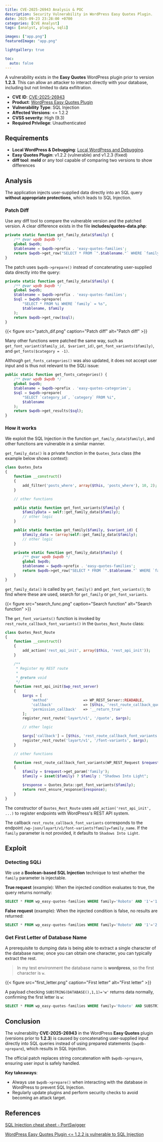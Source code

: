 ```yaml
---
title: CVE-2025-26943 Analysis & POC
description: Security Vulnerability in WordPress Easy Quotes Plugin.
date: 2025-09-23 23:28:00 +0700
categories: [CVE Analyst]
tags: [analyst, plugin, sqli]

images: ["app.png"]
featuredImage: "app.png"

lightgallery: true

toc:
  auto: false
---
```


<!--more-->

A vulnerability exists in the **Easy Quotes** WordPress plugin prior to version **1.2.3**. This can allow an attacker to interact directly with your database, including but not limited to data exfiltration.

* **CVE ID**: [CVE-2025-26943](https://www.cve.org/CVERecord?id=CVE-2025-26943)
* **Product**: [WordPress Easy Quotes Plugin](https://wordpress.org/plugins/easy-quotes/#description)
* **Vulnerability Type**: SQL Injection
* **Affected Versions**: <= 1.2.2
* **CVSS severity**: High (9.3)
* **Required Privilege**: Unauthenticated

## Requirements

* **Local WordPress & Debugging**: [Local WordPress and Debugging](https://w41bu1.github.io/2025-08-21-wordpress-local-and-debugging/).
* **Easy Quotes Plugin**: v1.2.2 (vulnerable) and v1.2.3 (fixed)
* **diff tool**: **meld** or any tool capable of comparing two versions to show differences

## Analysis

The application injects user-supplied data directly into an SQL query **without appropriate protections**, which leads to SQL Injection.

### Patch Diff

Use any diff tool to compare the vulnerable version and the patched version.
A clear difference exists in the file **includes/quotes-data.php**:

```php
private static function get_family_data($family) {
    /** @var wpdb $wpdb */
    global $wpdb;
    $tablename = $wpdb->prefix . 'easy-quotes-families';
    return $wpdb->get_row("SELECT * FROM `".$tablename."` WHERE `family`='".$family."';");
}
```

The patch uses `$wpdb->prepare()` instead of concatenating user-supplied data directly into the query:

```php
private static function get_family_data($family) {
    /** @var wpdb $wpdb */
    global $wpdb;
    $tablename = $wpdb->prefix . 'easy-quotes-families';
    $sql = $wpdb->prepare(
        "SELECT * FROM %i WHERE `family` = %s",
        $tablename, $family
    );
    return $wpdb->get_row($sql);
}
```

{{< figure src="patch_dif.png" caption="Patch diff" alt="Patch diff" >}}

Many other functions were patched the same way, such as `get_font_variant($family_id, $variant_id)`, `get_font_variants($family)`, and `get_fonts($category = -1)`.

Although `get_fonts_categories()` was also updated, it does not accept user input and is thus not relevant to the SQLi issue:

```php
public static function get_fonts_categories() {
    /** @var wpdb $wpdb */
    global $wpdb;
    $tablename = $wpdb->prefix . 'easy-quotes-categories';
    $sql = $wpdb->prepare(
        "SELECT `category_id`, `category` FROM %i",
        $tablename
    );
    return $wpdb->get_results($sql);
}
```

### How it works

We exploit the SQL Injection in the function `get_family_data($family)`, and other functions are vulnerable in a similar manner.

`get_family_data()` is a private function in the `Quotes_Data` class (the example below shows context):

```php
class Quotes_Data
{
    function __construct()
    {
        add_filter('posts_where', array($this, 'posts_where'), 10, 2);
    }

    // other functions

    public static function get_font_variants($family) {
        $familyData = self::get_family_data($family);
        // other logic
    }

    public static function get_family($family, $variant_id) {
        $family_data = (array)self::get_family_data($family);
        // other logic
    }

    private static function get_family_data($family) {
        /** @var wpdb $wpdb */
        global $wpdb;
        $tablename = $wpdb->prefix . 'easy-quotes-families';
        return $wpdb->get_row("SELECT * FROM `".$tablename."` WHERE `family`='".$family."';");
    }
}
```

`get_family_data()` is called by `get_family()` and `get_font_variants()`; to find where these are used, search for `get_family` or `get_font_variants`.

{{< figure src="search_func.png" caption="Search function" alt="Search function" >}}

The `get_font_variants()` function is invoked by `rest_route_callback_font_variants()` in the `Quotes_Rest_Route` class:

```php
class Quotes_Rest_Route
{
    function __construct()
    {
        add_action('rest_api_init', array($this, 'rest_api_init'));
    }

    /**
     * Register my REST route
     *
     * @return void
     */
    function rest_api_init($wp_rest_server)
    {
        $args = [
            'method'                => WP_REST_Server::READABLE,
            'callback'              => [$this, 'rest_route_callback_quote'],
            'permission_callback'   => '__return_true'
        ];
        register_rest_route('layart/v1', '/quote', $args);

        // other logic

        $args['callback'] = [$this, 'rest_route_callback_font_variants'];
        register_rest_route('layart/v1', '/font-variants', $args);
    }

    // other functions

    function rest_route_callback_font_variants(WP_REST_Request $request)
    {
        $family = $request->get_param('family');
        $family = isset($family) ? $family : "Shadows Into Light";

        $response = Quotes_Data::get_font_variants($family);
        return rest_ensure_response($response);
    }
}
```

The constructor of `Quotes_Rest_Route` uses `add_action('rest_api_init', ...)` to register endpoints with WordPress's REST API system.

The callback `rest_route_callback_font_variants` corresponds to the endpoint `/wp-json/layart/v1/font-variants?family=family_name`. If the `family` parameter is not provided, it defaults to `Shadows Into Light`.

## Exploit

### Detecting SQLi

We use a **Boolean-based SQL Injection** technique to test whether the `family` parameter is injectable.

**True request** (example):
When the injected condition evaluates to true, the query returns normally:

```sql
SELECT * FROM wp_easy-quotes-families WHERE family='Roboto' AND '1'='1';
```

**False request** (example):
When the injected condition is false, no results are returned:

```sql
SELECT * FROM wp_easy-quotes-families WHERE family='Roboto' AND '1'='2';
```

### Get First Letter of Database Name

A prerequisite to dumping data is being able to extract a single character of the database name; once you can obtain one character, you can typically extract the rest.

> In my test environment the database name is **wordpress**, so the first character is `w`.

{{< figure src="first_letter.png" caption="First letter" alt="First letter" >}}

A payload checking `SUBSTRING(DATABASE(),1,1)='w'` returns data normally, confirming the first letter is `w`:

```sql
SELECT * FROM wp_easy-quotes-families WHERE family='Roboto' AND SUBSTRING(DATABASE(),1,1)='w';
```

## Conclusion

The vulnerability **CVE-2025-26943** in the WordPress **Easy Quotes** plugin (versions prior to **1.2.3**) is caused by concatenating user-supplied input directly into SQL queries instead of using prepared statements (`$wpdb->prepare`), which results in SQL Injection.

The official patch replaces string concatenation with `$wpdb->prepare`, ensuring user input is safely handled.

**Key takeaways**:

* Always use `$wpdb->prepare()` when interacting with the database in WordPress to prevent SQL Injection.
* Regularly update plugins and perform security checks to avoid becoming an attack target.

## References

[SQL Injection cheat sheet - PortSwigger](https://portswigger.net/web-security/sql-injection/cheat-sheet)

[WordPress Easy Quotes Plugin <= 1.2.2 is vulnerable to SQL Injection](https://patchstack.com/database/wordpress/plugin/easy-quotes/vulnerability/wordpress-easy-quotes-plugin-1-2-2-sql-injection-vulnerability)
